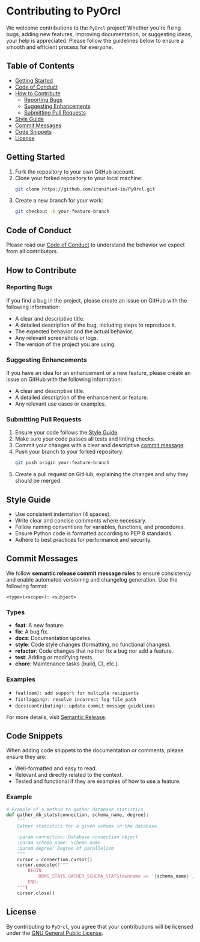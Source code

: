 
# Contributing to PyOrcl

We welcome contributions to the `PyOrcl` project! Whether you're fixing bugs, adding new features, improving documentation, or suggesting ideas, your help is appreciated. Please follow the guidelines below to ensure a smooth and efficient process for everyone.

## Table of Contents

- [Getting Started](#getting-started)
- [Code of Conduct](#code-of-conduct)
- [How to Contribute](#how-to-contribute)
  - [Reporting Bugs](#reporting-bugs)
  - [Suggesting Enhancements](#suggesting-enhancements)
  - [Submitting Pull Requests](#submitting-pull-requests)
- [Style Guide](#style-guide)
- [Commit Messages](#commit-messages)
- [Code Snippets](#code-snippets)
- [License](#license)

## Getting Started

1. Fork the repository to your own GitHub account.
2. Clone your forked repository to your local machine:
    ```sh
    git clone https://github.com/itunified-io/PyOrcl.git
    ```
3. Create a new branch for your work:
    ```sh
    git checkout -b your-feature-branch
    ```

## Code of Conduct

Please read our [Code of Conduct](CODE_OF_CONDUCT.md) to understand the behavior we expect from all contributors.

## How to Contribute

### Reporting Bugs

If you find a bug in the project, please create an issue on GitHub with the following information:
- A clear and descriptive title.
- A detailed description of the bug, including steps to reproduce it.
- The expected behavior and the actual behavior.
- Any relevant screenshots or logs.
- The version of the project you are using.

### Suggesting Enhancements

If you have an idea for an enhancement or a new feature, please create an issue on GitHub with the following information:
- A clear and descriptive title.
- A detailed description of the enhancement or feature.
- Any relevant use cases or examples.

### Submitting Pull Requests

1. Ensure your code follows the [Style Guide](#style-guide).
2. Make sure your code passes all tests and linting checks.
3. Commit your changes with a clear and descriptive [commit message](#commit-messages).
4. Push your branch to your forked repository:
    ```sh
    git push origin your-feature-branch
    ```
5. Create a pull request on GitHub, explaining the changes and why they should be merged.

## Style Guide

- Use consistent indentation (4 spaces).
- Write clear and concise comments where necessary.
- Follow naming conventions for variables, functions, and procedures.
- Ensure Python code is formatted according to PEP 8 standards.
- Adhere to best practices for performance and security.

## Commit Messages

We follow **semantic release commit message rules** to ensure consistency and enable automated versioning and changelog generation. Use the following format:

```
<type>(<scope>): <subject>
```

### Types
- **feat**: A new feature.
- **fix**: A bug fix.
- **docs**: Documentation updates.
- **style**: Code style changes (formatting, no functional changes).
- **refactor**: Code changes that neither fix a bug nor add a feature.
- **test**: Adding or modifying tests.
- **chore**: Maintenance tasks (build, CI, etc.).

### Examples
- `feat(oem): add support for multiple recipients`
- `fix(logging): resolve incorrect log file path`
- `docs(contributing): update commit message guidelines`

For more details, visit [Semantic Release](https://semantic-release.gitbook.io/semantic-release/).

## Code Snippets

When adding code snippets to the documentation or comments, please ensure they are:

- Well-formatted and easy to read.
- Relevant and directly related to the context.
- Tested and functional if they are examples of how to use a feature.

### Example

```python
# Example of a method to gather database statistics
def gather_db_stats(connection, schema_name, degree):
    """
    Gather statistics for a given schema in the database.

    :param connection: Database connection object
    :param schema_name: Schema name
    :param degree: Degree of parallelism
    """
    cursor = connection.cursor()
    cursor.execute(f"""
        BEGIN
            DBMS_STATS.GATHER_SCHEMA_STATS(ownname => '{schema_name}', degree => {degree});
        END;
    """)
    cursor.close()
```

## License

By contributing to `PyOrcl`, you agree that your contributions will be licensed under the [GNU General Public License](LICENSE).
